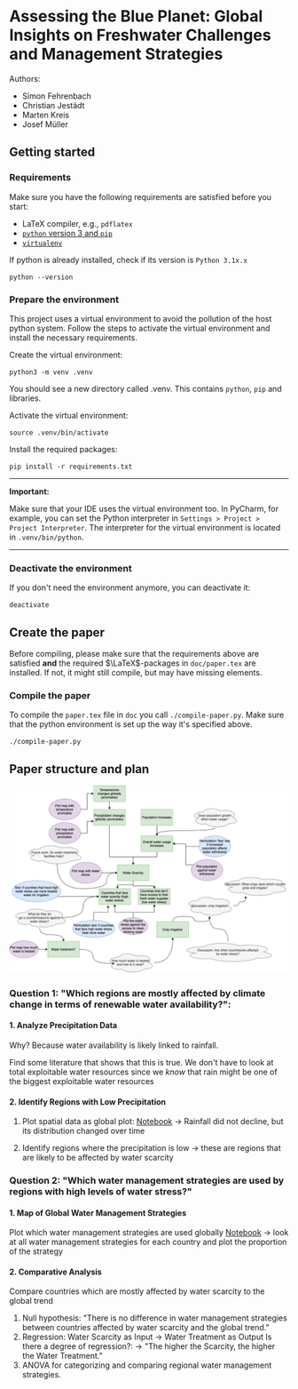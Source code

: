 # Assessing the Blue Planet: Global Insights on Freshwater Challenges and Management Strategies

Authors:
- Simon Fehrenbach
- Christian Jestädt
- Marten Kreis
- Josef Müller

## Getting started

### Requirements

Make sure you have the following requirements are satisfied before you start:

- LaTeX compiler, e.g., `pdflatex`
- [`python` version 3 and `pip`](https://www.python.org/downloads/)
- [`virtualenv`](https://docs.python.org/3/library/venv.html)

If python is already installed, check if its version is `Python 3.1x.x`

```shell
python --version
```

### Prepare the environment

This project uses a virtual environment to avoid the pollution of the host python system.
Follow the steps to activate the virtual environment and install the necessary requirements.

Create the virtual environment:

```shell
python3 -m venv .venv
```

You should see a new directory called .venv. This contains `python`, `pip` and libraries.

Activate the virtual environment:

```shell
source .venv/bin/activate
```

Install the required packages:

```shell
pip install -r requirements.txt
```

---

**Important:**

Make sure that your IDE uses the virtual environment too.
In PyCharm, for example, you can set the Python interpreter in `Settings > Project > Project Interpreter`.
The interpreter for the virtual environment is located in `.venv/bin/python`.

---

### Deactivate the environment

If you don't need the environment anymore, you can deactivate it:

```
deactivate
```

## Create the paper

Before compiling, please make sure that the requirements above are satisfied
**and** the required $\LaTeX$-packages in `doc/paper.tex` are installed.
If not, it might still compile, but may have missing elements.

### Compile the paper

To compile the `paper.tex` file in `doc` you call `./compile-paper.py`.
Make sure that the python environment is set up the way it's specified above.

```shell
./compile-paper.py
```

## Paper structure and plan

![Paper structure and questions](./paper_topics.drawio.png)

### Question 1: "Which regions are mostly affected by climate change in terms of renewable water availability?":

#### 1. Analyze Precipitation Data

Why? Because water availability is likely linked to rainfall.

Find some literature that shows that this is true.
We don't have to look at total exploitable water resources since we _know_ that rain might be one of the biggest
exploitable water resources

#### 2. Identify Regions with Low Precipitation

1. Plot spatial data as global plot: [Notebook](./exp/exp_global_precipitation.ipynb)
   -> Rainfall did not decline, but its distribution changed over time

2. Identify regions where the precipitation is low
   -> these are regions that are likely to be affected by water scarcity

### Question 2: "Which water management strategies are used by regions with high levels of water stress?"

#### 1. Map of Global Water Management Strategies

Plot which water management strategies are used globally [Notebook](./exp/exp_global_water_management_strategies.ipynb)
-> look at all water management strategies for each country and plot the proportion of the strategy

#### 2. Comparative Analysis

Compare countries which are mostly affected by water scarcity to the global trend

1. Null hypothesis: "There is no difference in water management strategies between countries affected by water scarcity
   and the global trend."
2. Regression: Water Scarcity as Input -> Water Treatment as Output
   Is there a degree of regression?: -> "The higher the Scarcity, the higher the Water Treatment."
3. ANOVA for categorizing and comparing regional water management strategies.
